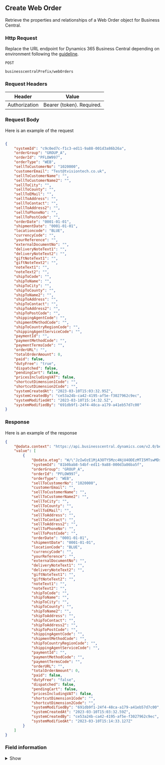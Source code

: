 ## Create Web Order

Retrieve the properties and relationships of a Web Order object for Business Central.

### Http Request

Replace the URL endpoint for Dynamics 365 Business Central depending on environment following the [guideline](#endpoints-businesscentralPrefix-structure).

~~~ api
POST

businesscentralPrefix/webOrders
~~~

### Request Headers

Header | Value |
--- | --- |
Authorization | Bearer {token}. Required.|

### Request Body

Here is an example of the request

```json

{
    "systemId": "c9c0ed7c-f1c3-ed11-9a88-001d3a86b26a",
    "orderGroup": "GROUP_A",
    "orderId": "PFLOW997",
    "orderType": "WEB",
    "sellToCustomerNo": "1020000",
    "customerEmail": "Test@tvisiontech.co.uk",
    "sellToCustomerName": "",
    "sellToCustomerName2": "",
    "sellToCity": "",
    "sellToCounty": "",
    "sellToEMail": "",
    "sellToAddress": "",
    "sellToContact": "",
    "sellToAddress2": "",
    "sellToPhoneNo": "",
    "sellToPostCode": "",
    "orderDate": "0001-01-01",
    "shipmentDate": "0001-01-01",
    "locationcode": "BLUE",
    "currencyCode": "",
    "yourReference": "",
    "externalDocumentNo": "",
    "deliveryNoteText1": "",
    "deliveryNoteText2": "",
    "giftNoteText1": "",
    "giftNoteText2": "",
    "noteText1": "",
    "noteText2": "",
    "shipToCode": "",
    "shipToName": "",
    "shipToCity": "",
    "shipToCounty": "",
    "shipToName2": "",
    "shipToAddress": "",
    "shipToContact": "",
    "shipToAddress2": "",
    "shipToPostCode": "",
    "shippingAgentCode": "",
    "shipmentMethodCode": "",
    "shipToCountryRegionCode": "",
    "shippingAgentServiceCode": "",
    "paymentId": "",
    "paymentMethodCode": "",
    "paymentTermsCode": "",
    "orderURL": "",
    "totalOrderAmount": 0,
    "paid": false,
    "dutyFree": "true",
    "dispatched": false,
    "pendingCart": false,
    "pricesIncludingVAT": false,
    "shortcutDimension1Code": "",
    "shortcutDimension2Code": "",
    "systemCreatedAt": "2023-03-10T15:03:32.95Z",
    "systemCreatedBy": "ce53a24b-ca42-4195-af5e-f3027962c9ec",
    "systemModifiedAt": "2023-03-10T15:14:32.5Z",
    "systemModifiedBy": "691db9f1-24f4-48ca-a179-a41eb57d7c00"
}

```

### Response

Here is an example of the response

```json
{
    "@odata.context": "https://api.businesscentral.dynamics.com/v2.0/bevicasaas.onmicrosoft.com/tvt_develop/api/tvisiontech/webbevica/v2.0/$metadata#companies(08f3eaa4-1d0f-ed11-90eb-0022480090f7)/webOrders",
    "value": [
        {
            "@odata.etag": "W/\"JzIwOzE1MjA3OTY5Mzc4NjU4ODEzMTI5MTswMDsn\"",
            "systemId": "81b0bab8-54bf-ed11-9a88-000d3a86ba5f",
            "orderGroup": "GROUP_A",
            "orderId": "PFLOW997",
            "orderType": "WEB",
            "sellToCustomerNo": "1020000",
            "customerEmail": "",
            "sellToCustomerName": "",
            "sellToCustomerName2": "",
            "sellToCity": "",
            "sellToCounty": "",
            "sellToEMail": "",
            "sellToAddress": "",
            "sellToContact": "",
            "sellToAddress2": "",
            "sellToPhoneNo": "",
            "sellToPostCode": "",
            "orderDate": "0001-01-01",
            "shipmentDate": "0001-01-01",
            "locationCode": "BLUE",
            "currencyCode": "",
            "yourReference": "",
            "externalDocumentNo": "",
            "deliveryNoteText1": "",
            "deliveryNoteText2": "",
            "giftNoteText1": "",
            "giftNoteText2": "",
            "noteText1": "",
            "noteText2": "",
            "shipToCode": "",
            "shipToName": "",
            "shipToCity": "",
            "shipToCounty": "",
            "shipToName2": "",
            "shipToAddress": "",
            "shipToContact": "",
            "shipToAddress2": "",
            "shipToPostCode": "",
            "shippingAgentCode": "",
            "shipmentMethodCode": "",
            "shipToCountryRegionCode": "",
            "shippingAgentServiceCode": "",
            "paymentId": "",
            "paymentMethodCode": "",
            "paymentTermsCode": "",
            "orderURL": "",
            "totalOrderAmount": 0,
            "paid": false,
            "dutyFree": "false",
            "dispatched": false,
            "pendingCart": false,
            "pricesIncludingVAT": false,
            "shortcutDimension1Code": "",
            "shortcutDimension2Code": "",
            "systemModifiedBy": "691db9f1-24f4-48ca-a179-a41eb57d7c00",
            "systemCreatedAt": "2023-03-10T15:03:32.59Z",
            "systemCreatedBy": "ce53a24b-ca42-4195-af5e-f3027962c9ec",
            "systemModifiedAt": "2023-03-10T15:14:33.127Z"
        }
    ]
}
```

### Field information
<details>
  <summary>Show</summary>


| Relation | Source Table | Field Caption | Field Type | Field Length | Note      | Mandatory | Required |
| ----------- | ----------- | ----------- | ---------- | ------------ |---------- |--- |--- |
| 1  | Web Order Header | System ID | GUID |  |  |  |  |
| 1  | Web Order Header | Order Group | Code | 50 | Key (Internal Use) |  |  |
| 1  | Web Order Header | Order Id | Code | 50 | Key (Unique Web Reference) | Y | Y |
| 1  | Web Order Header | Order Type | Code | 10 | Web Specific |  | Y |
| 1  | Web Order Header | Customer Email | String | 80 | Web Specific |  | Y |
| 1  | Web Order Header | Sell-to Customer Name | String | 50 | Standard |  | Y |
| 1  | Web Order Header | Sell-to Customer Name 2 | String | 50 | Standard |  |  |
| 1  | Web Order Header | Payment Id | Code | 50 | Web Specific |  |  |
| 1  | Web Order Header | Pending Cart | Boolean |  | Web Specific |  |  |
| 1  | Web Order Header | Shipping Agent Service Id | Code | 50 | Web Specific |  |  |
| 1  | Web Order Header | Dispatched | Boolean |  | Web Specific |  |  |
| 1  | Web Order Header | Paid | Boolean |  | Web Specific |  |  |
| 1  | Web Order Header | Payment Terms Code | Code | 10 | Standard |  |  |
| 1  | Web Order Header | Shipment Method Code | Code | 10 | Standard |  |  |
| 1  | Web Order Header | Location Code | Code | 10 | Standard |  |  |
| 1  | Web Order Header | Shortcut Dimension 1 Code | Code | 20 | Standard |  |  |
| 1  | Web Order Header | Shortcut Dimension 2 Code | Code | 20 | Standard |  |  |
| 1  | Web Order Header | Prices Including VAT | Boolean |  | Standard |  |  |
| 1  | Web Order Header | Payment Method Code | Code | 10 | Standard |  |  |
| 1  | Web Order Header | Shipping Agent Code | Code | 10 | Standard |  |  |
| 1  | Web Order Header | Sell-to Customer No. | Code | 20 | Standard |  |  |
| 1  | Web Order Header | Sell-to City | String | 30 | Standard |  | Y |
| 1  | Web Order Header | Sell-to County | String | 30 | Standard |  | Y |
| 1  | Web Order Header | Sell-to E-Mail | String | 80 | Standard |  | Y |
| 1  | Web Order Header | Sell-to Address | String | 50 | Standard |  | Y |
| 1  | Web Order Header | Sell-to Contact | String | 50 | Standard |  |  |
| 1  | Web Order Header | Sell-to Address 2 | String | 50 | Standard |  |  |
| 1  | Web Order Header | Sell-to Phone No. | String | 30 | Standard |  | Y |
| 1  | Web Order Header | Sell-to Post Code | Code | 20 | Standard |  | Y |
| 1  | Web Order Header | Order Date | Date |  | Standard |  | Y |
| 1  | Web Order Header | Shipment Date | Date |  | Standard |  |  |
| 1  | Web Order Header | Currency Code | Code | 10 | Standard |  |  |
| 1  | Web Order Header | Your Reference | String | 35 | Standard |  |  |
| 1  | Web Order Header | External Document No. | Code | 35 | Standard |  |  |
| 1  | Web Order Header | Delivery Note Text 1 | String | 80 | Web Specific |  | Y |
| 1  | Web Order Header | Delivery Note Text 2 | String | 80 | Web Specific |  |  |
| 1  | Web Order Header | Gift Note Text 1 | String | 80 | Web Specific |  |  |
| 1  | Web Order Header | Gift Note Text 2 | String | 80 | Web Specific |  |  |
| 1  | Web Order Header | Note Text 1 | String | 80 | Web Specific |  |  |
| 1  | Web Order Header | Note Text 2 | String | 80 | Web Specific |  |  |
| 1  | Web Order Header | Ship-to Code | Code | 10 | Standard |  |  |
| 1  | Web Order Header | Duty Free | Boolean | | Standard |  |  |
| 1  | Web Order Header | Ship-to Name | String | 50 | Standard |  | Y |
| 1  | Web Order Header | Ship-to Name 2 | String | 50 | Standard |  |  |
| 1  | Web Order Header | Ship-to Address | String | 50 | Standard |  | Y |
| 1  | Web Order Header | Ship-to Address 2 | String | 50 | Standard |  |  |
| 1  | Web Order Header | Ship-to City | String | 30 | Standard |  | Y |
| 1  | Web Order Header | Ship-to Contact | String | 50 | Standard |  | Y |
| 1  | Web Order Header | Ship-to Post Code | Code | 20 | Standard |  | Y |
| 1  | Web Order Header | Ship-to County | String | 30 | Standard |  | Y |
| 1  | Web Order Header | Ship-to Country/Region Code | Code | 10 | Standard |  | Y |
| 1  | Web Order Header | Order URL | String | 80 | Web Specific |  |  |
| 1  | Web Order Header | Total Order Amount | Decimal |  | Web Specific |  |  |
| 1  | Web Order Header | System Created At | DateTime |  |  |
| 1  | Web Order Header | System Created By  | String |  |  |
| 1  | Web Order Header | System Modified At | DateTime |  |  |
| 1  | Web Order Header | System Modified By | String |  |  |


<!--
| Relation | Source Table | Field Caption | Field Type | Field Length | Note      | Mandatory | Required |
| ----------- | ----------- | ----------- | ---------- | ------------ |---------- |--- |--- |
| 1  | Web Order Header | System ID | GUID |  |  |  |  |
| 1  | Web Order Header | Order Group | Code | 50 | Key (Internal Use) |  |  |
| 1  | Web Order Header | Order Id | Code | 50 | Key (Unique Web Reference) | Y | Y |
| 1  | Web Order Header | Order Type | Code | 10 | Web Specific |  | Y |
| 1  | Web Order Header | sellToCustomerNo | Code | 50 | Web Specific |  | Y |
| 1  | Web Order Header | Customer Email | String | 80 | Web Specific |  | Y |
| 1  | Web Order Header | Sell-to Customer Name | String | 50 | Standard |  | Y |
| 1  | Web Order Header | Sell-to Customer Name 2 | String | 50 | Standard |  |  |
| 1  | Web Order Header | Ship Address Id | Code | 50 | Web Specific |  |  |
| 1  | Web Order Header | Payment Id | Code | 50 | Web Specific |  |  |
| 1  | Web Order Header | Ship Method Id | Code | 50 | Web Specific |  |  |
| 1  | Web Order Header | Pending Cart | Boolean |  | Web Specific |  |  |
| 1  | Web Order Header | Payment Method Id | Code | 50 | Web Specific |  |  |
| 1  | Web Order Header | Shipping Agent Id | Code | 50 | Web Specific |  |  |
| 1  | Web Order Header | Shipping Agent Service Id | Code | 50 | Web Specific |  |  |
| 1  | Web Order Header | Dispatched | Boolean |  | Web Specific |  |  |
| 1  | Web Order Header | Paid | Boolean |  | Web Specific |  |  |
| 1  | Web Order Header | Posting Date | Date |  | Standard |  |  |
| 1  | Web Order Header | Posting Description | String | 50 | Standard |  |  |
| 1  | Web Order Header | Payment Terms Code | Code | 10 | Standard |  |  |
| 1  | Web Order Header | Due Date | Date |  | Standard |  |  |
| 1  | Web Order Header | Shipment Method Code | Code | 10 | Standard |  |  |
| 1  | Web Order Header | Location Code | Code | 10 | Standard |  |  |
| 1  | Web Order Header | Shortcut Dimension 1 Code | Code | 20 | Standard |  |  |
| 1  | Web Order Header | Shortcut Dimension 2 Code | Code | 20 | Standard |  |  |
| 1  | Web Order Header | Customer Posting Group | Code | 20 | Standard |  |  |
| 1  | Web Order Header | Currency Factor | Decimal |  | Standard |  |  |
| 1  | Web Order Header | Customer Price Group | Code | 10 | Standard |  |  |
| 1  | Web Order Header | Prices Including VAT | Boolean |  | Standard |  |  |
| 1  | Web Order Header | Customer Disc. Group | Code | 20 | Standard |  |  |
| 1  | Web Order Header | Language Code | Code | 10 | Standard |  |  |
| 1  | Web Order Header | Salesperson Code | Code | 20 | Standard |  |  |
| 1  | Web Order Header | Package Tracking No. | String | 30 | Standard |  |  |
| 1  | Web Order Header | VAT Bus. Posting Group | Code | 20 | Standard |  |  |
| 1  | Web Order Header | VAT Registration No. | String | 20 | Standard |  |  |
| 1  | Web Order Header | Reason Code | Code | 10 | Standard |  |  |
| 1  | Web Order Header | Gen. Bus. Posting Group | Code | 20 | Standard |  |  |
| 1  | Web Order Header | Payment Method Code | Code | 10 | Standard |  |  |
| 1  | Web Order Header | Shipping Agent Code | Code | 10 | Standard |  |  |
| 1  | Web Order Header | VAT Country/Region Code | Code | 10 | Standard |  |  |
| 1  | Web Order Header | Document Date | Date |  | Standard |  |  |
| 1  | Web Order Header | Sell-to Customer No. | Code | 20 | Standard |  |  |
| 1  | Web Order Header | Sell-to City | String | 30 | Standard |  | Y |
| 1  | Web Order Header | Sell-to County | String | 30 | Standard |  | Y |
| 1  | Web Order Header | Sell-to E-Mail | String | 80 | Standard |  | Y |
| 1  | Web Order Header | Sell-to Address | String | 50 | Standard |  | Y |
| 1  | Web Order Header | Sell-to Contact | String | 50 | Standard |  |  |
| 1  | Web Order Header | Sell-to Address 2 | String | 50 | Standard |  |  |
| 1  | Web Order Header | Sell-to Phone No. | String | 30 | Standard |  | Y |
| 1  | Web Order Header | Sell-to Post Code | Code | 20 | Standard |  | Y |
| 1  | Web Order Header | Order Date | Date |  | Standard |  | Y |
| 1  | Web Order Header | Shipment Date | Date |  | Standard |  |  |
| 1  | Web Order Header | Location Id | Code | 50 | Web Specific |  |  |
| 1  | Web Order Header | Currency Code | Code | 10 | Standard |  |  |
| 1  | Web Order Header | Your Reference | String | 35 | Standard |  |  |
| 1  | Web Order Header | External Document No. | Code | 35 | Standard |  |  |
| 1  | Web Order Header | Delivery Note Text 1 | String | 80 | Web Specific |  | Y |
| 1  | Web Order Header | Delivery Note Text 2 | String | 80 | Web Specific |  |  |
| 1  | Web Order Header | Gift Note Text 1 | String | 80 | Web Specific |  |  |
| 1  | Web Order Header | Gift Note Text 2 | String | 80 | Web Specific |  |  |
| 1  | Web Order Header | Note Text 1 | String | 80 | Web Specific |  |  |
| 1  | Web Order Header | Note Text 2 | String | 80 | Web Specific |  |  |
| 1  | Web Order Header | Sell-to Country/Region Code | Code | 10 | Standard |  |  |
| 1  | Web Order Header | Sell-to Customer Template Code | Code | 10 | Standard |  |  |
| 1  | Web Order Header | Sell-to Contact No. | Code | 20 | Standard |  |  |
| 1  | Web Order Header | Ship-to Code | Code | 10 | Standard |  |  |
| 1  | Web Order Header | Ship-to Name | String | 50 | Standard |  | Y |
| 1  | Web Order Header | Ship-to Name 2 | String | 50 | Standard |  |  |
| 1  | Web Order Header | Ship-to Address | String | 50 | Standard |  | Y |
| 1  | Web Order Header | Ship-to Address 2 | String | 50 | Standard |  |  |
| 1  | Web Order Header | Ship-to City | String | 30 | Standard |  | Y |
| 1  | Web Order Header | Ship-to Contact | String | 50 | Standard |  | Y |
| 1  | Web Order Header | Ship-to Post Code | Code | 20 | Standard |  | Y |
| 1  | Web Order Header | Ship-to County | String | 30 | Standard |  | Y |
| 1  | Web Order Header | Ship-to Country/Region Code | Code | 10 | Standard |  | Y |
| 1  | Web Order Header | Order URL | String | 80 | Web Specific |  |  |
| 1  | Web Order Header | Total Order Amount | Decimal |  | Web Specific |  |  |
| 1  | Web Order Header | System Created At | DateTime |  |  |
| 1  | Web Order Header | System Created By  | String |  |  |
| 1  | Web Order Header | System Modified At | DateTime |  |  |
| 1  | Web Order Header | System Modified By | String |  |  |-->

<!-- | 1  | Web Order Header | Total Tax Amount | Decimal |  | Web Specific |  |  |
| 1  | Web Order Header | Requested Delivery Date | Date |  | Standard |  | Y |
| 1  | Web Order Header | Promised Delivery Date | Date |  | Standard |  |  |
| 1  | Web Order Header | Shipping Agent Service Code | Code | 10 | Standard |  |  |
| 1  | Web Order Header | Decimal 01 | Decimal |  | Web Specific |  |  |
| 1  | Web Order Header | Integer 01 | Integer |  | Web Specific |  |  |
| 1  | Web Order Header | Date 01 | Date |  | Web Specific |  |  |
| 1  | Web Order Header | Code 01 | Code | 20 | Web Specific |  |  |
| 1  | Web Order Header | Time 01 | Time |  | Web Specific |  |  |
| 1  | Web Order Header | DateTime 01 | DateTime |  | Web Specific |  |  |
| 1  | Web Order Header | Text 01 | String | 50 | Web Specific |  |  |
| 1  | Web Order Header | Boolean 01 | Boolean |  | Web Specific |  |  |
| 1  | Web Order Header | Decimal 02 | Decimal |  | Web Specific |  |  |
| 1  | Web Order Header | Integer 02 | Integer |  | Web Specific |  |  |
| 1  | Web Order Header | Date 02 | Date |  | Web Specific |  |  |
| 1  | Web Order Header | Code 02 | Code | 20 | Web Specific |  |  |
| 1  | Web Order Header | Time 02 | Time |  | Web Specific |  |  |
| 1  | Web Order Header | DateTime 02 | DateTime |  | Web Specific |  |  |
| 1  | Web Order Header | Text 02 | String | 50 | Web Specific |  |  |
| 1  | Web Order Header | Boolean 02 | Boolean |  | Web Specific |  |  | -->